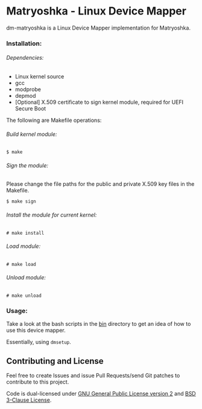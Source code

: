 Matryoshka - Linux Device Mapper
================================

dm-matryoshka is a Linux Device Mapper implementation for Matryoshka.

### Installation:

###### Dependencies:

* Linux kernel source
* gcc
* modprobe
* depmod
* [Optional] X.509 certificate to sign kernel module, required for UEFI Secure Boot

The following are Makefile operations:

###### Build kernel module:

    $ make

###### Sign the module:

Please change the file paths for the public and private X.509 key files in the Makefile.

    $ make sign

###### Install the module for current kernel:

    # make install

###### Load module:

    # make load

###### Unload module:

    # make unload

### Usage:

Take a look at the bash scripts in the [bin](bin) directory to get an idea of how to use this device mapper.

Essentially, using `dmsetup`.

## Contributing and License

Feel free to create Issues and issue Pull Requests/send Git patches to contribute to this project.

Code is dual-licensed under [GNU General Public License version 2](LICENSE_GPL) and [BSD 3-Clause License](LICENSE_BSD).
